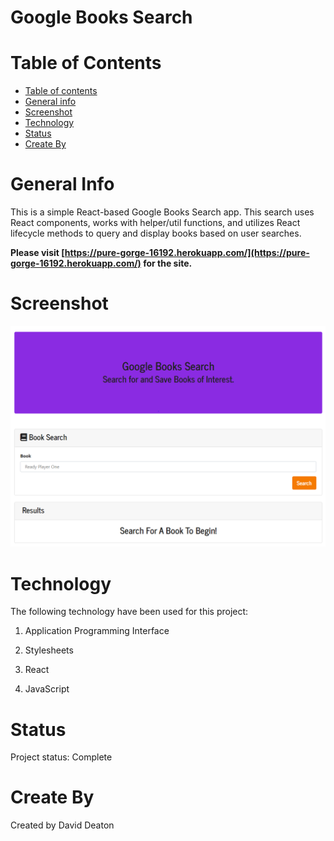 # Google Books Search

# Table of Contents
- [Table of contents](#table-of-contents)
- [General info](#general-info)
- [Screenshot](#screenshot)
- [Technology](#technology)
- [Status](#status)
- [Create By](#create-by)

# General Info
This is a simple React-based Google Books Search app. This search uses React components, works with helper/util functions, and utilizes React lifecycle methods to query and display books based on user searches.

**Please visit [https://pure-gorge-16192.herokuapp.com/](https://pure-gorge-16192.herokuapp.com/) for the site.**

# Screenshot

![screenshot](/googlebooks.PNG?raw=true)

# Technology
The following technology have been used for this project:

1. Application Programming Interface
   
2. Stylesheets
   
3. React

4. JavaScript

# Status
Project status: Complete

# Create By
Created by David Deaton
